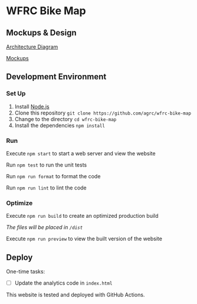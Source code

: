 # WFRC Bike Map

## Mockups & Design

[Architecture Diagram](https://docs.google.com/presentation/d/1Qkbl3NFZnzbS-L1Wifedvun4SQVMqNHA9gEgAG6-988/edit#slide=id.p)

[Mockups](https://docs.google.com/presentation/d/1FZjX4FpiWq74R5NJUhI3lR-AuOMo_z28XR0BxEGwxEQ/edit#slide=id.p)

## Development Environment

### Set Up

1. Install [Node.js](https://nodejs.org/en/download/)
1. Clone this repository `git clone https://github.com/agrc/wfrc-bike-map`
1. Change to the directory `cd wfrc-bike-map`
1. Install the dependencies `npm install`

### Run

Execute `npm start` to start a web server and view the website

Run `npm test` to run the unit tests

Run `npm run format` to format the code

Run `npm run lint` to lint the code

### Optimize

Execute `npm run build` to create an optimized production build

_The files will be placed in `/dist`_

Execute `npm run preview` to view the built version of the website

## Deploy

One-time tasks:

- [ ] Update the analytics code in `index.html`

This website is tested and deployed with GitHub Actions.
